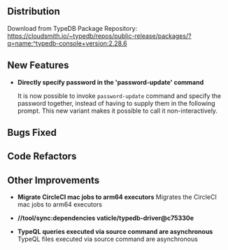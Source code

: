 ## Distribution

Download from TypeDB Package Repository: https://cloudsmith.io/~typedb/repos/public-release/packages/?q=name:^typedb-console+version:2.28.6


## New Features
  
- **Directly specify password in the 'password-update' command**
  
  It is now possible to invoke `password-update` command and specify the password together, instead of having to supply them in the following prompt. This new variant makes it possible to call it non-interactively.
   

## Bugs Fixed


## Code Refactors


## Other Improvements
- **Migrate CircleCI mac jobs to arm64 executors**
  Migrates the  CircleCI mac jobs to arm64 executors
  
  
- **//tool/sync:dependencies vaticle/typedb-driver@c75330e**


- **TypeQL queries executed via source command are asynchronous**
  TypeQL files executed via source command are asynchronous
  
